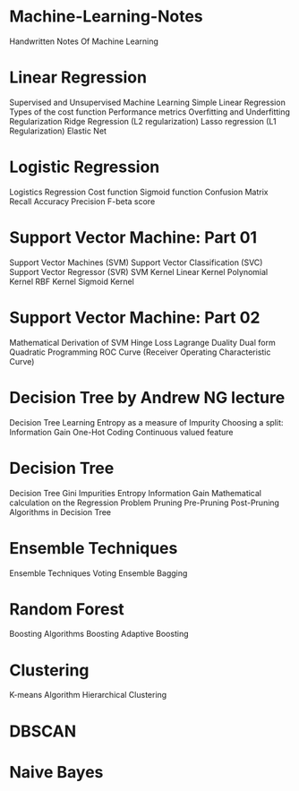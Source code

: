 # Machine-Learning-Notes
Handwritten Notes Of Machine Learning


# Linear Regression

Supervised and Unsupervised Machine Learning
Simple Linear Regression
Types of the cost function
Performance metrics
Overfitting and Underfitting
Regularization
Ridge Regression (L2 regularization)
Lasso regression (L1 Regularization)
Elastic Net

# Logistic Regression
Logistics Regression
Cost function
Sigmoid function
Confusion Matrix
Recall
Accuracy
Precision
F-beta score

# Support Vector Machine: Part 01
Support Vector Machines (SVM)
Support Vector Classification (SVC)
Support Vector Regressor (SVR)
SVM Kernel
Linear Kernel
Polynomial Kernel
RBF Kernel
Sigmoid Kernel

# Support Vector Machine: Part 02
Mathematical Derivation of SVM
Hinge Loss
Lagrange Duality
Dual form
Quadratic Programming
ROC Curve
(Receiver Operating Characteristic Curve)


# Decision Tree by Andrew NG lecture
Decision Tree Learning
Entropy as a measure of Impurity
Choosing a split: Information Gain
One-Hot Coding
Continuous valued feature

# Decision Tree
Decision Tree
Gini Impurities
Entropy
Information Gain
Mathematical calculation on the Regression Problem
Pruning
Pre-Pruning
Post-Pruning
Algorithms in Decision Tree

# Ensemble Techniques
Ensemble Techniques
Voting Ensemble
Bagging

# Random Forest
Boosting Algorithms
Boosting
Adaptive Boosting 

# Clustering
K-means Algorithm
Hierarchical Clustering

# DBSCAN

# Naive Bayes
